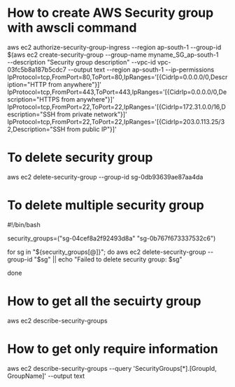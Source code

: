 # How to create AWS Security group with awscli command 

aws ec2 authorize-security-group-ingress --region ap-south-1 --group-id $(aws ec2 create-security-group --group-name myname_SG_ap-south-1  
--description "Security group description" --vpc-id vpc-03fc5b8a187b5cdc7 --output text --region ap-south-1 
--ip-permissions IpProtocol=tcp,FromPort=80,ToPort=80,IpRanges='[{CidrIp=0.0.0.0/0,Description="HTTP from anywhere"}]' 
IpProtocol=tcp,FromPort=443,ToPort=443,IpRanges='[{CidrIp=0.0.0.0/0,Description="HTTPS from anywhere"}]' 
IpProtocol=tcp,FromPort=22,ToPort=22,IpRanges='[{CidrIp=172.31.0.0/16,Description="SSH from private network"}]' 
IpProtocol=tcp,FromPort=22,ToPort=22,IpRanges='[{CidrIp=203.0.113.25/32,Description="SSH from public IP"}]'


# To delete security group 
aws ec2 delete-security-group --group-id sg-0db93639ae87aa4da

# To delete multiple security group 

#!/bin/bash

security_groups=("sg-04cef8a2f92493d8a" "sg-0b767f673337532c6")

for sg in "${security_groups[@]}"; do
    aws ec2 delete-security-group --group-id "$sg" || echo "Failed to delete security group: $sg"

done




# How to get all the secuirty group 

aws ec2 describe-security-groups

# How to get only require information 

aws ec2 describe-security-groups --query 'SecurityGroups[*].[GroupId, GroupName]' --output text














